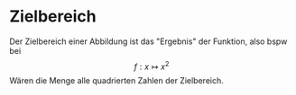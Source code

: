 # Zielbereich
Der Zielbereich einer Abbildung ist das "Ergebnis" der Funktion, also bspw bei
$$f:x\mapsto x^2$$
Wären die Menge alle quadrierten Zahlen der Zielbereich.